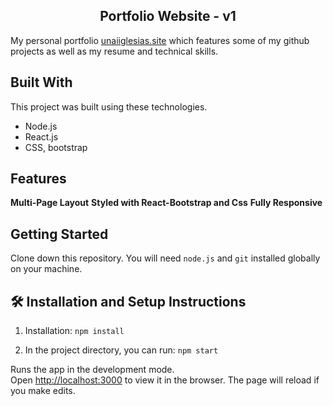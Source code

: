 <h2 align="center">
  Portfolio Website - v1
</h2>

My personal portfolio <a href="https://www.unaiiglesias.site/" target="_blank">unaiiglesias.site</a> which features some of my github projects as well as my resume and technical skills.

## Built With

This project was built using these technologies.

- Node.js
- React.js
- CSS, bootstrap

## Features

**Multi-Page Layout**
**Styled with React-Bootstrap and Css**
**Fully Responsive**

## Getting Started

Clone down this repository. You will need `node.js` and `git` installed globally on your machine.

## 🛠 Installation and Setup Instructions

1. Installation: `npm install`

2. In the project directory, you can run: `npm start`

Runs the app in the development mode.\
Open [http://localhost:3000](http://localhost:3000) to view it in the browser.
The page will reload if you make edits.
